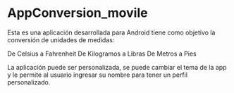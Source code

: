# AppConversion_movile

Esta es una aplicación desarrollada para Android tiene como objetivo la conversión de unidades de medidas: 

De Celsius a Fahrenheit
De Kilogramos a Libras
De Metros a Pies

La aplicación puede ser personalizada, se puede cambiar el tema de la app y le permite al usuario ingresar su nombre para tener un perfil personalizado.
